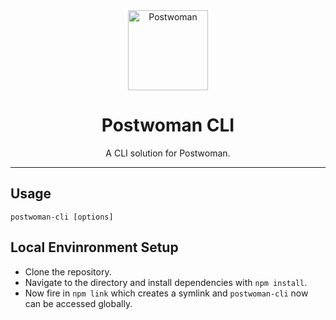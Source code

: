 <div align="center">
  <a href="https://postwoman.io"><img src="https://postwoman.io/icons/logo.svg" alt="Postwoman" height="128"></a>
  <br>
  <h1>Postwoman CLI</h1>
  <p>
    A CLI solution for Postwoman.
  </p>
</div>

---

## Usage

`postwoman-cli [options]`

## Local Envinronment Setup

- Clone the repository.
- Navigate to the directory and install dependencies with `npm install`.
- Now fire in `npm link` which creates a symlink and `postwoman-cli` now can be accessed globally.